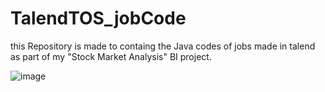 # TalendTOS_jobCode
this Repository is made to containg the Java codes of jobs made in talend as part of my "Stock Market Analysis" BI project.

![image](https://user-images.githubusercontent.com/112795469/213301070-bec33426-bcc0-45e4-81df-04e3f5fcdbb9.png)
